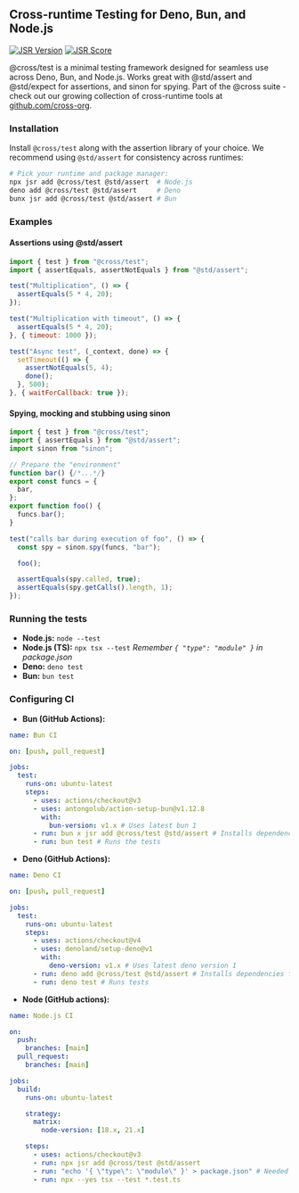 ## Cross-runtime Testing for Deno, Bun, and Node.js

[![JSR Version](https://jsr.io/badges/@cross/test?v=bust)](https://jsr.io/@cross/test) [![JSR Score](https://jsr.io/badges/@cross/test/score?v=bust)](https://jsr.io/@cross/test/score)

@cross/test is a minimal testing framework designed for seamless use across Deno, Bun, and Node.js. Works great with @std/assert and @std/expect for assertions, and sinon for spying. Part of the
@cross suite - check out our growing collection of cross-runtime tools at [github.com/cross-org](https://github.com/cross-org).

### Installation

Install `@cross/test` along with the assertion library of your choice. We recommend using `@std/assert` for consistency across runtimes:

```bash
# Pick your runtime and package manager:
npx jsr add @cross/test @std/assert  # Node.js
deno add @cross/test @std/assert     # Deno
bunx jsr add @cross/test @std/assert # Bun
```

### Examples

#### Assertions using @std/assert

```javascript
import { test } from "@cross/test";
import { assertEquals, assertNotEquals } from "@std/assert";

test("Multiplication", () => {
  assertEquals(5 * 4, 20);
});

test("Multiplication with timeout", () => {
  assertEquals(5 * 4, 20);
}, { timeout: 1000 });

test("Async test", (_context, done) => {
  setTimeout(() => {
    assertNotEquals(5, 4);
    done();
  }, 500);
}, { waitForCallback: true });
```

#### Spying, mocking and stubbing using sinon

```js
import { test } from "@cross/test";
import { assertEquals } from "@std/assert";
import sinon from "sinon";

// Prepare the "environment"
function bar() {/*...*/}
export const funcs = {
  bar,
};
export function foo() {
  funcs.bar();
}

test("calls bar during execution of foo", () => {
  const spy = sinon.spy(funcs, "bar");

  foo();

  assertEquals(spy.called, true);
  assertEquals(spy.getCalls().length, 1);
});
```

### Running the tests

- **Node.js:** `node --test`
- **Node.js (TS):** `npx tsx --test` _Remember `{ "type": "module" }` in package.json_
- **Deno:** `deno test`
- **Bun:** `bun test`

### Configuring CI

- **Bun (GitHub Actions):**

```yaml
name: Bun CI

on: [push, pull_request]

jobs:
  test:
    runs-on: ubuntu-latest
    steps:
      - uses: actions/checkout@v3
      - uses: antongolub/action-setup-bun@v1.12.8
        with:
          bun-version: v1.x # Uses latest bun 1
      - run: bun x jsr add @cross/test @std/assert # Installs dependencies
      - run: bun test # Runs the tests
```

- **Deno (GitHub Actions):**

```yaml
name: Deno CI

on: [push, pull_request]

jobs:
  test:
    runs-on: ubuntu-latest
    steps:
      - uses: actions/checkout@v4
      - uses: denoland/setup-deno@v1
        with:
          deno-version: v1.x # Uses latest deno version 1
      - run: deno add @cross/test @std/assert # Installs dependencies from jsr.io
      - run: deno test # Runs tests
```

- **Node (GitHub actions):**

```yaml
name: Node.js CI

on:
  push:
    branches: [main]
  pull_request:
    branches: [main]

jobs:
  build:
    runs-on: ubuntu-latest

    strategy:
      matrix:
        node-version: [18.x, 21.x]

    steps:
      - uses: actions/checkout@v3
      - run: npx jsr add @cross/test @std/assert
      - run: "echo '{ \"type\": \"module\" }' > package.json" # Needed for tsx to work
      - run: npx --yes tsx --test *.test.ts
```
